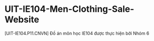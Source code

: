 # UIT-IE104-Men-Clothing-Sale-Website
[UIT-IE104.P11.CNVN] Đồ án môn học IE104 được thực hiện bởi Nhóm 6
